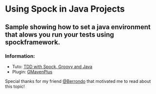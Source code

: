# Using Spock in Java Projects

## Sample showing how to set a java environment that alows you run your tests using spockframework.

### Information:
* Tuto: [TDD with Spock, Groovy and Java](https://rskupnik.github.io/tdd-with-spock-groovy-and-java?utm_campaign=Groovy%2BCalamari&utm_medium=email&utm_source=Groovy_Calamari83)
* Plugin: [GMavenPlus](https://github.com/groovy/GMavenPlus/wiki/Examples)

Special thanks for my friend [@Berrondo](https://twitter.com/claudioberrondo) that motivated me to read about this topic!
